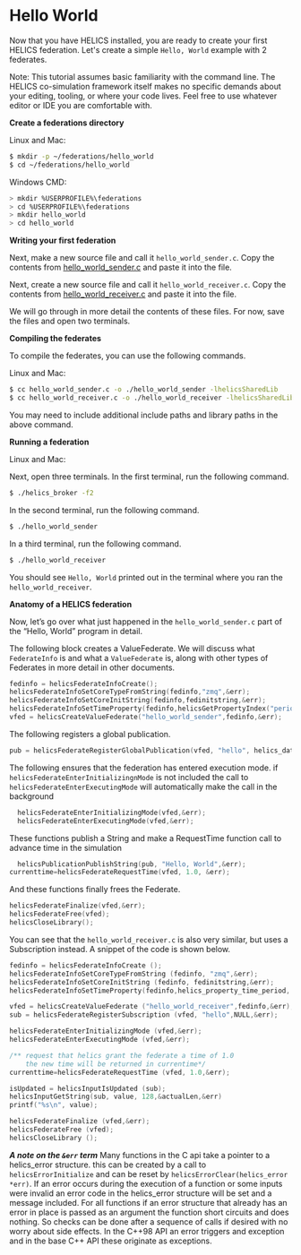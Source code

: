 # Hello World

Now that you have HELICS installed, you are ready to create your first
HELICS federation. Let's create a simple `Hello, World` example with 2
federates.

<div class="admonition note">

Note: This tutorial assumes basic familiarity with the command line. The
HELICS co-simulation framework itself makes no specific demands about
your editing, tooling, or where your code lives. Feel free to use
whatever editor or IDE you are comfortable with.

</div>

**Create a federations directory**

Linux and Mac:

```bash
$ mkdir -p ~/federations/hello_world
$ cd ~/federations/hello_world
```

Windows CMD:

```bash
> mkdir %USERPROFILE%\federations
> cd %USERPROFILE%\federations
> mkdir hello_world
> cd hello_world
```

**Writing your first federation**

Next, make a new source file and call it `hello_world_sender.c`. Copy
the contents from
[hello\_world\_sender.c](https://github.com/GMLC-TDC/HELICS-Examples/blob/bdbdf4e/c/hello_world/hello_world_sender.c)
and paste it into the file.

Next, create a new source file and call it `hello_world_receiver.c`.
Copy the contents from
[hello\_world\_receiver.c](https://github.com/GMLC-TDC/HELICS-Examples/blob/bdbdf4e/c/hello_world/hello_world_receiver.c)
and paste it into the file.

We will go through in more detail the contents of these files. For now,
save the files and open two terminals.

**Compiling the federates**

To compile the federates, you can use the following commands.

Linux and Mac:

```bash
$ cc hello_world_sender.c -o ./hello_world_sender -lhelicsSharedLib
$ cc hello_world_receiver.c -o ./hello_world_receiver -lhelicsSharedLib
```

You may need to include additional include paths and library paths in
the above command.

**Running a federation**

Linux and Mac:

Next, open three terminals. In the first terminal, run the following
command.

```bash
$ ./helics_broker -f2
```

In the second terminal, run the following command.

```bash
$ ./hello_world_sender
```

In a third terminal, run the following command.

```bash
$ ./hello_world_receiver
```

You should see `Hello, World` printed out in the terminal where you ran
the `hello_world_receiver`.

**Anatomy of a HELICS federation**

Now, let’s go over what just happened in the `hello_world_sender.c` part
of the “Hello, World” program in detail.

The following block creates a ValueFederate. We will discuss what
`FederateInfo` is and what a `ValueFederate` is, along with other types
of Federates in more detail in other documents.

```c
fedinfo = helicsFederateInfoCreate();
helicsFederateInfoSetCoreTypeFromString(fedinfo,"zmq",&err);
helicsFederateInfoSetCoreInitString(fedinfo,fedinitstring,&err);
helicsFederateInfoSetTimeProperty(fedinfo,helicsGetPropertyIndex("period"), 1.0,&err);
vfed = helicsCreateValueFederate("hello_world_sender",fedinfo,&err);
```

The following registers a global publication.

```c
pub = helicsFederateRegisterGlobalPublication(vfed, "hello", helics_data_type_string, "",&err);
```

The following ensures that the federation has entered execution mode.
if `helicsFederateEnterInitializingnMode` is not included the call to
`helicsFederateEnterExecutingMode` will automatically make the call in the background

```c
  helicsFederateEnterInitializingMode(vfed,&err);
  helicsFederateEnterExecutingMode(vfed,&err);
```

These functions publish a String and make a RequestTime function call to
advance time in the simulation

```c
  helicsPublicationPublishString(pub, "Hello, World",&err);
currenttime=helicsFederateRequestTime(vfed, 1.0, &err);
```

And these functions finally frees the Federate.

```c
helicsFederateFinalize(vfed,&err);
helicsFederateFree(vfed);
helicsCloseLibrary();
```

You can see that the `hello_world_receiver.c` is also very similar, but
uses a Subscription instead. A snippet of the code is shown below.

```c
fedinfo = helicsFederateInfoCreate ();
helicsFederateInfoSetCoreTypeFromString (fedinfo, "zmq",&err);
helicsFederateInfoSetCoreInitString (fedinfo, fedinitstring,&err);
helicsFederateInfoSetTimeProperty(fedinfo,helics_property_time_period, 1.0,&err);

vfed = helicsCreateValueFederate ("hello_world_receiver",fedinfo,&err);
sub = helicsFederateRegisterSubscription (vfed, "hello",NULL,&err);

helicsFederateEnterInitializingMode (vfed,&err);
helicsFederateEnterExecutingMode (vfed,&err);

/** request that helics grant the federate a time of 1.0
    the new time will be returned in currentime*/
currenttime=helicsFederateRequestTime (vfed, 1.0,&err);

isUpdated = helicsInputIsUpdated (sub);
helicsInputGetString(sub, value, 128,&actualLen,&err)
printf("%s\n", value);

helicsFederateFinalize (vfed,&err);
helicsFederateFree (vfed);
helicsCloseLibrary ();
```

***A note on the `&err` term***
Many functions in the C api take a pointer to a helics_error structure.  this can be created by a call to `helicsErrorInitialize`  and can be reset by `helicsErrorClear(helics_error *err)`.  If an error occurs during the execution of a function or some inputs were invalid an error code in the helics_error structure will be set and a message included.  For all functions if an error structure that already has an error in place is passed as an argument the function short circuits and does nothing.  So checks can be done after a sequence of calls if desired with no worry about side effects.  In the C++98 API an error triggers and exception and in the base C++ API these originate as exceptions.  
